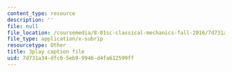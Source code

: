 ```yaml
---
content_type: resource
description: ''
file: null
file_location: /coursemedia/8-01sc-classical-mechanics-fall-2016/7d731a34dfc05eb99946d4fa612599ff_d9ugFckUBcg.vtt
file_type: application/x-subrip
resourcetype: Other
title: 3play caption file
uid: 7d731a34-dfc0-5eb9-9946-d4fa612599ff
---
```

